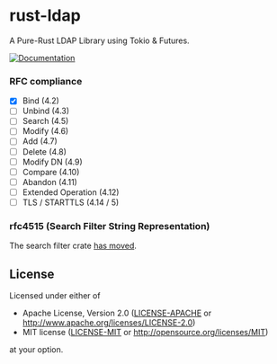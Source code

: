 rust-ldap
=========

A Pure-Rust LDAP Library using Tokio & Futures.

[![Documentation](https://docs.rs/ldap/badge.svg)](https://docs.rs/ldap)

### RFC compliance

- [x] Bind (4.2)
- [ ] Unbind (4.3)
- [ ] Search (4.5)
- [ ] Modify (4.6)
- [ ] Add (4.7)
- [ ] Delete (4.8)
- [ ] Modify DN (4.9)
- [ ] Compare (4.10)
- [ ] Abandon (4.11)
- [ ] Extended Operation (4.12)
- [ ] TLS / STARTTLS (4.14 / 5)

### rfc4515 (Search Filter String Representation)

The search filter crate [has moved](https://github.com/dequbed/rfc4515).

## License

Licensed under either of

 * Apache License, Version 2.0 ([LICENSE-APACHE](LICENSE-APACHE) or http://www.apache.org/licenses/LICENSE-2.0)
 * MIT license ([LICENSE-MIT](LICENSE-MIT) or http://opensource.org/licenses/MIT)

at your option.

